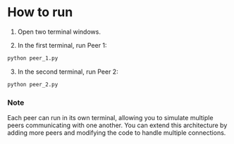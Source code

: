 # How to run

1. Open two terminal windows.

2. In the first terminal, run Peer 1:
```bash
python peer_1.py
```

3. In the second terminal, run Peer 2:
```bash
python peer_2.py
```

### Note
Each peer can run in its own terminal, allowing you to simulate multiple peers communicating with one another.
You can extend this architecture by adding more peers and modifying the code to handle multiple connections.
